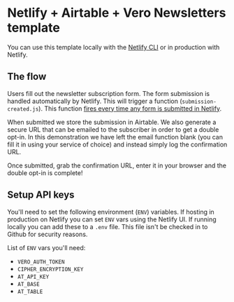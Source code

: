 # Netlify + Airtable + Vero Newsletters template

You can use this template locally with the [Netlify CLI](https://docs.netlify.com/cli/get-started/) or in production with Netlify.

## The flow

Users fill out the newsletter subscription form. The form submission is handled automatically by Netlify. This will trigger a function (`submission-created.js`). This function [fires every time any form is submitted in Netlify](https://docs.netlify.com/functions/trigger-on-events/#available-triggers).

When submitted we store the submission in Airtable. We also generate a secure URL that can be emailed to the subscriber in order to get a double opt-in. In this demonstration we have left the email function blank (you can fill it in using your service of choice) and instead simply log the confirmation URL.

Once submitted, grab the confirmation URL, enter it in your browser and the double opt-in is complete!

## Setup API keys

You'll need to set the following environment (`ENV`) variables. If hosting in production on Netlify you can set `ENV` vars using the Netlify UI. If running locally you can add these to a `.env` file. This file isn't be checked in to Github for security reasons.

List of `ENV` vars you'll need:

- `VERO_AUTH_TOKEN`
- `CIPHER_ENCRYPTION_KEY`
- `AT_API_KEY`
- `AT_BASE`
- `AT_TABLE`


